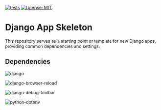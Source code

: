 [![tests](https://img.shields.io/badge/tests-passing-brightgreen)](https://www.djangoproject.com/start/overview/) [![License: MIT](https://img.shields.io/badge/License-MIT-yellow.svg)](https://opensource.org/licenses/MIT)

# Django App Skeleton

This repository serves as a starting point or template for new Django apps, providing common dependencies and settings.

## Dependencies

![django](https://img.shields.io/badge/django-v4.2.1-green)

![django-browser-reload](https://img.shields.io/badge/django--browser--reload-v1.8.0-yellowgreen)

![django-debug-toolbar](https://img.shields.io/badge/django--debug--toolbar-v4.1.0-blue)

![python-dotenv](https://img.shields.io/badge/python--dotenv-v1.0.0-orange)
